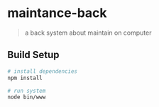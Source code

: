 # maintance-back

> a back system about maintain on computer

## Build Setup

``` bash
# install dependencies
npm install

# run system
node bin/www
```
